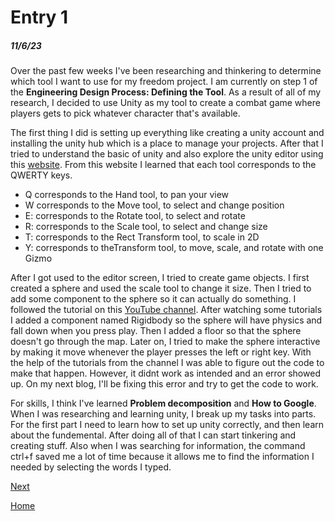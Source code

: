 # Entry 1
##### 11/6/23
Over the past few weeks I've been researching and thinkering to determine which tool I want to use for my freedom project. I am  currently on step 1 of the **Engineering Design Process: Defining the Tool**. As a result of all of my research, I decided to use Unity as my tool to create a combat game where players gets to pick whatever character that's available. 

The first thing I did is setting up everything like creating a unity account and installing the unity hub which is a place to manage your projects. After that I tried to understand the basic of unity and also explore the unity editor using this [website](https://learn.unity.com/tutorial/explore-the-unity-editor-1#6273f00fedbc2a7f158cc1ef). From this website I learned that each tool corresponds to the QWERTY keys. 
* Q corresponds to the Hand tool, to pan your view
* W corresponds to the Move tool, to select and change position
* E: corresponds to the Rotate tool, to select and rotate
* R: corresponds to the Scale tool, to select and change size
* T: corresponds to the Rect Transform tool, to scale in 2D
* Y: corresponds to theTransform tool, to move, scale, and rotate with one Gizmo

After I got used to the editor screen, I tried to create game objects. I first created a sphere and used the scale tool to change it size. Then I tried to add some component to the sphere so it can actually do something. I followed the tutorial on this [YouTube channel](https://www.youtube.com/@IndividualKex). After watching some tutorials I added a component named Rigidbody so the sphere will have physics and fall down when you press play. Then I added a floor so that the sphere doesn't go through the map. Later on, I tried to make the sphere interactive by making it move whenever the player presses the left or right key. With the help of the tutorials from the channel I was able to figure out the code to make that happen. However, it didnt work as intended and an error showed up. On my next blog, I'll be fixing this error and try to get the code to work.



For skills, I think I've learned **Problem decomposition** and **How to Google**. When I was researching and learning unity, I break up my tasks into parts. For the first part I need to learn how to set up unity correctly, and then learn about the fundemental. After doing all of that I can start tinkering and creating stuff. Also when I was searching for information, the command ctrl+f saved me a lot of time because it allows me to find the information I needed by selecting the words I typed.


[Next](entry02.md)

[Home](../README.md)
